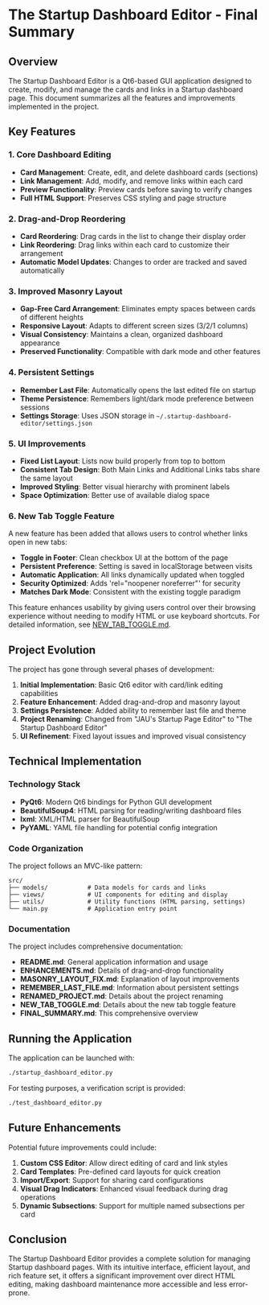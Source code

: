 # The Startup Dashboard Editor - Final Summary

## Overview

The Startup Dashboard Editor is a Qt6-based GUI application designed to create, modify, and manage the cards and links in a Startup dashboard page. This document summarizes all the features and improvements implemented in the project.

## Key Features

### 1. Core Dashboard Editing

- **Card Management**: Create, edit, and delete dashboard cards (sections)
- **Link Management**: Add, modify, and remove links within each card
- **Preview Functionality**: Preview cards before saving to verify changes
- **Full HTML Support**: Preserves CSS styling and page structure

### 2. Drag-and-Drop Reordering

- **Card Reordering**: Drag cards in the list to change their display order
- **Link Reordering**: Drag links within each card to customize their arrangement
- **Automatic Model Updates**: Changes to order are tracked and saved automatically

### 3. Improved Masonry Layout

- **Gap-Free Card Arrangement**: Eliminates empty spaces between cards of different heights
- **Responsive Layout**: Adapts to different screen sizes (3/2/1 columns)
- **Visual Consistency**: Maintains a clean, organized dashboard appearance
- **Preserved Functionality**: Compatible with dark mode and other features

### 4. Persistent Settings

- **Remember Last File**: Automatically opens the last edited file on startup
- **Theme Persistence**: Remembers light/dark mode preference between sessions
- **Settings Storage**: Uses JSON storage in `~/.startup-dashboard-editor/settings.json`

### 5. UI Improvements

- **Fixed List Layout**: Lists now build properly from top to bottom
- **Consistent Tab Design**: Both Main Links and Additional Links tabs share the same layout
- **Improved Styling**: Better visual hierarchy with prominent labels
- **Space Optimization**: Better use of available dialog space

### 6. New Tab Toggle Feature

A new feature has been added that allows users to control whether links open in new tabs:

- **Toggle in Footer**: Clean checkbox UI at the bottom of the page
- **Persistent Preference**: Setting is saved in localStorage between visits
- **Automatic Application**: All links dynamically updated when toggled
- **Security Optimized**: Adds 'rel="noopener noreferrer"' for security
- **Matches Dark Mode**: Consistent with the existing toggle paradigm

This feature enhances usability by giving users control over their browsing experience without needing to modify HTML or use keyboard shortcuts. For detailed information, see [NEW_TAB_TOGGLE.md](NEW_TAB_TOGGLE.md).

## Project Evolution

The project has gone through several phases of development:

1. **Initial Implementation**: Basic Qt6 editor with card/link editing capabilities
2. **Feature Enhancement**: Added drag-and-drop and masonry layout
3. **Settings Persistence**: Added ability to remember last file and theme
4. **Project Renaming**: Changed from "JAU's Startup Page Editor" to "The Startup Dashboard Editor"
5. **UI Refinement**: Fixed layout issues and improved visual consistency

## Technical Implementation

### Technology Stack

- **PyQt6**: Modern Qt6 bindings for Python GUI development
- **BeautifulSoup4**: HTML parsing for reading/writing dashboard files
- **lxml**: XML/HTML parser for BeautifulSoup
- **PyYAML**: YAML file handling for potential config integration

### Code Organization

The project follows an MVC-like pattern:

```
src/
├── models/           # Data models for cards and links
├── views/            # UI components for editing and display
├── utils/            # Utility functions (HTML parsing, settings)
└── main.py           # Application entry point
```

### Documentation

The project includes comprehensive documentation:

- **README.md**: General application information and usage
- **ENHANCEMENTS.md**: Details of drag-and-drop functionality
- **MASONRY_LAYOUT_FIX.md**: Explanation of layout improvements
- **REMEMBER_LAST_FILE.md**: Information about persistent settings
- **RENAMED_PROJECT.md**: Details about the project renaming
- **NEW_TAB_TOGGLE.md**: Details about the new tab toggle feature
- **FINAL_SUMMARY.md**: This comprehensive overview

## Running the Application

The application can be launched with:

```bash
./startup_dashboard_editor.py
```

For testing purposes, a verification script is provided:

```bash
./test_dashboard_editor.py
```

## Future Enhancements

Potential future improvements could include:

1. **Custom CSS Editor**: Allow direct editing of card and link styles
2. **Card Templates**: Pre-defined card layouts for quick creation
3. **Import/Export**: Support for sharing card configurations
4. **Visual Drag Indicators**: Enhanced visual feedback during drag operations
5. **Dynamic Subsections**: Support for multiple named subsections per card

## Conclusion

The Startup Dashboard Editor provides a complete solution for managing Startup dashboard pages. With its intuitive interface, efficient layout, and rich feature set, it offers a significant improvement over direct HTML editing, making dashboard maintenance more accessible and less error-prone.

